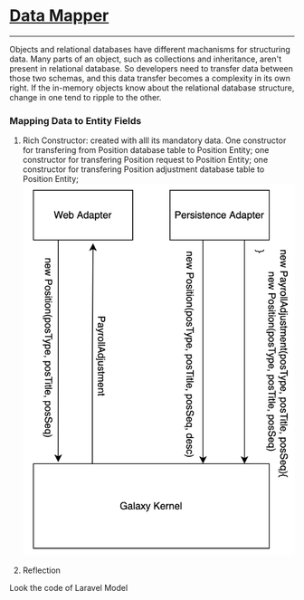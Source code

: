 # [Data Mapper](https://martinfowler.com/eaaCatalog/dataMapper.html)
--------------
Objects and relational databases have different machanisms for structuring data. Many parts of an object, such as collections and inheritance, aren't present in relational database. So developers need to transfer data between those two schemas, and this data transfer becomes a complexity in its own right. If the in-memory objects know about the relational database structure, change in one tend to ripple to the other.

### Mapping Data to Entity Fields

1. Rich Constructor: created with alll its mandatory data. One constructor for transfering from Position database table to Position Entity; one constructor for transfering Position request to Position Entity; one constructor for transfering Position adjustment database table to Position Entity;
![rich constructor](../img/cleanArchitecture/mapper.png)

2. Reflection

Look the code of Laravel Model